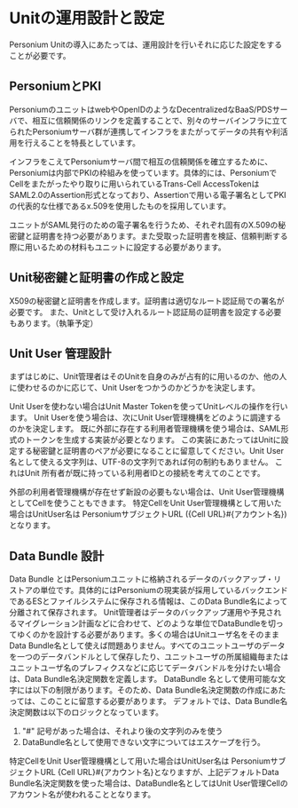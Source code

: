 # Unitの運用設計と設定
Personium Unitの導入にあたっては、運用設計を行いそれに応じた設定をすることが必要です。
<br>
## PersoniumとPKI
PersoniumのユニットはwebやOpenIDのようなDecentralizedなBaaS/PDSサーバで、相互に信頼関係のリンクを定義することで、別々のサーバインフラに立てられたPersoniumサーバ群が連携してインフラをまたがってデータの共有や利活用を行えることを特長としています。

インフラをこえてPersoniumサーバ間で相互の信頼関係を確立するために、Personiumは内部でPKIの枠組みを使っています。具体的には、PersoniumでCellをまたがったやり取りに用いられているTrans-Cell AccessTokenはSAML2.0のAssertion形式となっており、Assertionで用いる電子署名としてPKIの代表的な仕様であるx.509を使用したものを採用しています。

ユニットがSAML発行のための電子署名を行うため、それぞれ固有のX.509の秘密鍵と証明書を持つ必要があります。また受取った証明書を検証、信頼判断する際に用いるための材料もユニットに設定する必要があります。
<br>
## Unit秘密鍵と証明書の作成と設定
X509の秘密鍵と証明書を作成します。証明書は適切なルート認証局での署名が必要です。
また、Unitとして受け入れるルート認証局の証明書を設定する必要もあります。（執筆予定）
<br>
## Unit User 管理設計
まずはじめに、Unit管理者はそのUnitを自身のみが占有的に用いるのか、他の人に使わせるのかに応じて、Unit Userをつかうのかどうかを決定します。

Unit Userを使わない場合はUnit Master Tokenを使ってUnitレベルの操作を行います。
Unit Userを使う場合は、次にUnit User管理機構をどのように調達するのかを決定します。
既に外部に存在する利用者管理機構を使う場合は、SAML形式のトークンを生成する実装が必要となります。
この実装にあたってはUnitに設定する秘密鍵と証明書のペアが必要になることに留意してください。Unit User名として使える文字列は、UTF-8の文字列であれば何の制約もありません。
これはUnit 所有者が既に持っている利用者IDとの接続を考えてのことです。

外部の利用者管理機構が存在せず新設の必要もない場合は、Unit User管理機構としてCellを使うこともできます。
特定CellをUnit User管理機構として用いた場合はUnitUser名は PersoniumサブジェクトURL ({Cell URL}#{アカウント名})となります。
<br>
## Data Bundle 設計
Data Bundle とはPersoniumユニットに格納されるデータのバックアップ・リストアの単位です。具体的にはPersoniumの現実装が採用しているバックエンドであるESとファイルシステムに保存される情報は、このData Bundle名によって分離されて保存されます。
Unit管理者はデータのバックアップ運用や予見されるマイグレーション計画などに合わせて、どのような単位でDataBundleを切ってゆくのかを設計する必要があります。多くの場合はUnitユーザ名をそのままData Bundle名として使えば問題ありません。すべてのユニットユーザのデータを一つのデータバンドルとして保存したり、ユニットユーザの所属組織毎またはユニットユーザ名のプレフィクスなどに応じてデータバンドルを分けたい場合は、Data Bundle名決定関数を定義します。
DataBundle 名として使用可能な文字には以下の制限があります。そのため、Data Bundle名決定関数の作成にあたっては、このことに留意する必要があります。
デフォルトでは、Data Bundle名決定関数は以下のロジックとなっています。
<br>
1. "#" 記号があった場合は、それより後の文字列のみを使う
2. DataBundle名として使用できない文字についてはエスケープを行う。

特定CellをUnit User管理機構として用いた場合はUnitUser名は PersoniumサブジェクトURL {Cell URL}#{アカウント名}となりますが、上記デフォルトData Bundle名決定関数を使った場合は、DataBundle名としてはUnit User管理Cellのアカウント名が使われることとなります。

